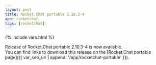 ```yaml
---
layout: post
title: Rocket.Chat portable 2.10.3-4
app: rocketchat
tags: [rocketchat]
---
```

{% include vars.html %}

Release of Rocket.Chat portable 2.10.3-4 is now available.<br />
You can find links to download this release on the [Rocket.Chat portable page]({{ var_seo_url | append: '/app/rocketchat-portable' }}).